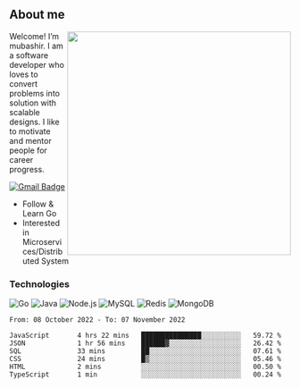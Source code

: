 ## About me

<img align="right" src="https://github-readme-stats-zhiwei-feng.vercel.app/api?username=mub4shir&show_icons=true" width="400" />

Welcome! I’m mubashir. I am a software developer who loves to convert problems into solution with scalable designs. I like to motivate and mentor people for career progress.

[![Gmail Badge](https://img.shields.io/badge/-mubashir11131719@gmail.com-c14438?style=flat-square&logo=Gmail&logoColor=white&link=mailto:mubashir11131719@gmail.com)](mailto:mubashir11131719@gmail.com)




- Follow & Learn Go
- Interested in Microservices/Distributed System


### Technologies
![Go](https://img.shields.io/badge/-Go-000000?style=flat-square&logo=go)
![Java](https://img.shields.io/badge/-Java-E34A86?style=flat-square&logo=java)
![Node.js](https://img.shields.io/badge/-Node.js-000000?style=flat-square&logo=node.js)
![MySQL](https://img.shields.io/badge/-MySQL-orange?style=flat-square&logo=MySQL)
![Redis](https://img.shields.io/badge/-Redis-black?style=flat-square&logo=Redis)
![MongoDB](https://img.shields.io/badge/-MongoDB-000000?style=flat-square&logo=mongodb)






<!--START_SECTION:waka-->

```text
From: 08 October 2022 - To: 07 November 2022

JavaScript       4 hrs 22 mins   ███████████████░░░░░░░░░░   59.72 %
JSON             1 hr 56 mins    ██████▓░░░░░░░░░░░░░░░░░░   26.42 %
SQL              33 mins         ██░░░░░░░░░░░░░░░░░░░░░░░   07.61 %
CSS              24 mins         █▒░░░░░░░░░░░░░░░░░░░░░░░   05.46 %
HTML             2 mins          ░░░░░░░░░░░░░░░░░░░░░░░░░   00.50 %
TypeScript       1 min           ░░░░░░░░░░░░░░░░░░░░░░░░░   00.24 %
```

<!--END_SECTION:waka-->
</p>


